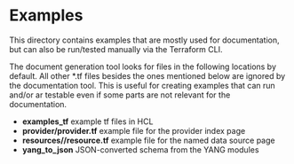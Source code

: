 # Examples

This directory contains examples that are mostly used for documentation, but can also be run/tested manually via the Terraform CLI.

The document generation tool looks for files in the following locations by default. All other *.tf files besides the ones mentioned below are ignored by the documentation tool. This is useful for creating examples that can run and/or ar testable even if some parts are not relevant for the documentation.

* **examples_tf** example tf files in HCL
* **provider/provider.tf** example file for the provider index page
* **resources/<full resource name>/resource.tf** example file for the named data source page
* **yang_to_json** JSON-converted schema from the YANG modules
